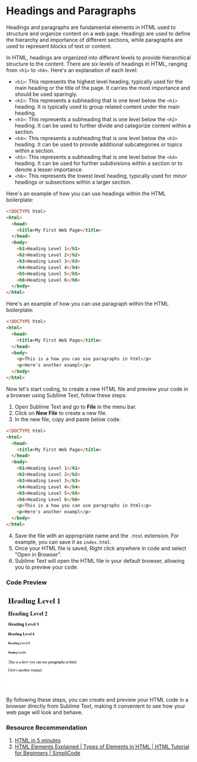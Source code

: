 # Headings and Paragraphs

Headings and paragraphs are fundamental elements in HTML used to structure and organize content on a web page. Headings are used to define the hierarchy and importance of different sections, while paragraphs are used to represent blocks of text or content.

In HTML, headings are organized into different levels to provide hierarchical structure to the content. There are six levels of headings in HTML, ranging from `<h1>` to `<h6>`. Here's an explanation of each level:

- `<h1>`: This represents the highest level heading, typically used for the main heading or the title of the page. It carries the most importance and should be used sparingly.
- `<h2>`: This represents a subheading that is one level below the `<h1>` heading. It is typically used to group related content under the main heading.
- `<h3>`: This represents a subheading that is one level below the `<h2>` heading. It can be used to further divide and categorize content within a section.
- `<h4>`: This represents a subheading that is one level below the `<h3>` heading. It can be used to provide additional subcategories or topics within a section.
- `<h5>`: This represents a subheading that is one level below the `<h4>` heading. It can be used for further subdivisions within a section or to denote a lesser importance.
- `<h6>`: This represents the lowest level heading, typically used for minor headings or subsections within a larger section.

Here's an example of how you can use headings within the HTML boilerplate:

```html
<!DOCTYPE html>
<html>
  <head>
    <title>My First Web Page</title>
  </head>
  <body>
    <h1>Heading Level 1</h1>
    <h2>Heading Level 2</h2>
    <h3>Heading Level 3</h3>
    <h4>Heading Level 4</h4>
    <h5>Heading Level 5</h5>
    <h6>Heading Level 6</h6>
  </body>
</html>
```

Here's an example of how you can use paragraph within the HTML boilerplate:

```html
<!DOCTYPE html>
<html>
  <head>
    <title>My First Web Page</title>
  </head>
  <body>
    <p>This is a how you can use paragraphs in html</p>
    <p>Here's another exampl</p>
  </body>
</html>
```

Now let's start coding, to create a new HTML file and preview your code in a browser using Sublime Text, follow these steps:

1. Open Sublime Text and go to **File** in the menu bar.
2. Click on **New File** to create a new file.
3. In the new file, copy and paste below code.

```html
<!DOCTYPE html>
<html>
  <head>
    <title>My First Web Page</title>
  </head>
  <body>
    <h1>Heading Level 1</h1>
    <h2>Heading Level 2</h2>
    <h3>Heading Level 3</h3>
    <h4>Heading Level 4</h4>
    <h5>Heading Level 5</h5>
    <h6>Heading Level 6</h6>
    <p>This is a how you can use paragraphs in html</p>
    <p>Here's another exampl</p>
  </body>
</html>
```

4. Save the file with an appropriate name and the `.html` extension. For example, you can save it as `index.html`.
5. Once your HTML file is saved, Right click anywhere in code and select "Open in Browser".
6. Sublime Text will open the HTML file in your default browser, allowing you to preview your code.

### Code Preview

![Code Preview](https://raw.githubusercontent.com/Abiey2579/designgriddata/master/learnpath/assets/images/headings-and-paragraphs.jpg)

By following these steps, you can create and preview your HTML code in a browser directly from Sublime Text, making it convenient to see how your web page will look and behave.

### Resource Recommendation

1. <a href="https://youtu.be/salY_Sm6mv4" target="_blank">HTML in 5 minutes</a>
2. <a href="https://youtu.be/xR-dcJNRyVs" target="_blank">HTML Elements Explained | Types of Elements in HTML | HTML Tutorial for Beginners | SimpliCode
   </a>
